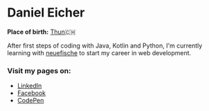 # Daniel Eicher

**Place of birth:** [Thun](https://en.wikipedia.org/wiki/Thun):switzerland:

After first steps of coding with Java, Kotlin and Python, I'm currently learning with [neuefische](https://www.neuefische.de/) to start my career in web development.

### Visit my pages on:
- [LinkedIn](https://www.linkedin.com/in/daniel-eicher-963844203/)
- [Facebook](https://www.facebook.com/daniel.eicher.355/)
- [CodePen](https://codepen.io/codingoak)
